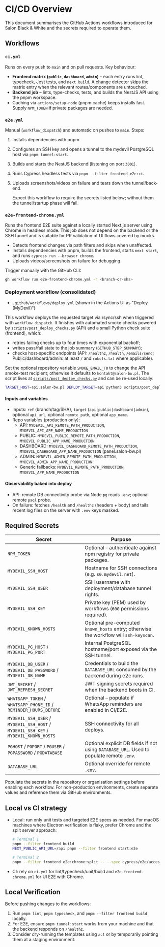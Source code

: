 # CI/CD Overview

This document summarises the GitHub Actions workflows introduced for Salon Black & White and the secrets required to operate them.

## Workflows

### `ci.yml`

Runs on every push to `main` and on pull requests. Key behaviour:

- **Frontend matrix (`public`, `dashboard`, `admin`)** – each entry runs lint, typecheck, Jest tests, and `next build`. A change detector skips the matrix entry when the relevant routes/components are untouched.
- **Backend job** – lints, type-checks, tests, and builds the NestJS API using the pnpm workspace.
- Caching via `actions/setup-node` (pnpm cache) keeps installs fast. Supply `NPM_TOKEN` if private packages are needed.

### `e2e.yml`

Manual (`workflow_dispatch`) and automatic on pushes to `main`. Steps:

1. Installs dependencies with pnpm.
2. Configures an SSH key and opens a tunnel to the mydevil PostgreSQL host via `pnpm tunnel:start`.
3. Builds and starts the NestJS backend (listening on port `3001`).
4. Runs Cypress headless tests via `pnpm --filter frontend e2e:ci`.
5. Uploads screenshots/videos on failure and tears down the tunnel/back-end.

    Expect this workflow to require the secrets listed below; without them the tunnel/startup phase will fail.

### `e2e-frontend-chrome.yml`

Runs the frontend E2E suite against a locally started Next.js server using Chrome in headless mode. This job does not depend on the backend or the SSH tunnel and is suitable for PR validation of UI flows covered by mocks.

- Detects frontend changes via path filters and skips when unaffected.
- Installs dependencies with pnpm, builds the frontend, starts `next start`, and runs `cypress run --browser chrome`.
- Uploads videos/screenshots on failure for debugging.

Trigger manually with the GitHub CLI:

```bash
gh workflow run e2e-frontend-chrome.yml -r <branch-or-sha>
```

### Deployment workflow (consolidated)

- `.github/workflows/deploy.yml` (shown in the Actions UI as "Deploy (MyDevil)")

This workflow deploys the requested target via rsync/ssh when triggered with `workflow_dispatch`. It finishes with automated smoke checks powered by `scripts/post_deploy_checks.py` (API) and a small Python check suite (frontend), which:

- retries failing checks up to four times with exponential backoff;
- writes pass/fail state to the job summary (`GITHUB_STEP_SUMMARY`);
- checks host-specific endpoints (API: `/healthz`, `/health`, `/emails/send`; Public/dashboard/admin: at least `/` and `robots.txt` where applicable).

Set the optional repository variable `SMOKE_EMAIL_TO` to change the API smoke-test recipient; otherwise it defaults to `kontakt@salon-bw.pl`. The script lives at [`scripts/post_deploy_checks.py`](../scripts/post_deploy_checks.py) and can be re-used locally:

```bash
TARGET_HOST=api.salon-bw.pl DEPLOY_TARGET=api python3 scripts/post_deploy_checks.py
```

#### Inputs and variables

- Inputs: `ref` (branch/tag/SHA), `target` (`api|public|dashboard|admin`), optional `api_url`, optional `remote_path`, optional `app_name`.
- Repo variables (production only):
  - API: `MYDEVIL_API_REMOTE_PATH_PRODUCTION`, `MYDEVIL_API_APP_NAME_PRODUCTION`
  - PUBLIC: `MYDEVIL_PUBLIC_REMOTE_PATH_PRODUCTION`, `MYDEVIL_PUBLIC_APP_NAME_PRODUCTION`
  - DASHBOARD: `MYDEVIL_DASHBOARD_REMOTE_PATH_PRODUCTION`, `MYDEVIL_DASHBOARD_APP_NAME_PRODUCTION` (panel.salon-bw.pl)
  - ADMIN: `MYDEVIL_ADMIN_REMOTE_PATH_PRODUCTION`, `MYDEVIL_ADMIN_APP_NAME_PRODUCTION`
  - Generic fallbacks: `MYDEVIL_REMOTE_PATH_PRODUCTION`, `MYDEVIL_APP_NAME_PRODUCTION`

#### Observability baked into deploy

- API: remote DB connectivity probe via Node `pg` reads `.env`; optional remote `psql` probe.
- On failure: fetches `/health` and `/healthz` (headers + body) and tails recent log files on the server with `.env` keys masked.

## Required Secrets

| Secret | Purpose |
| --- | --- |
| `NPM_TOKEN` | Optional – authenticate against npm registry for private packages. |
| `MYDEVIL_SSH_HOST` | Hostname for SSH connections (e.g. `s0.mydevil.net`). |
| `MYDEVIL_SSH_USER` | SSH username with deployment/database tunnel rights. |
| `MYDEVIL_SSH_KEY` | Private key (PEM) used by workflows (`600` permissions required). |
| `MYDEVIL_KNOWN_HOSTS` | Optional pre-computed `known_hosts` entry; otherwise the workflow will `ssh-keyscan`. |
| `MYDEVIL_PG_HOST` / `MYDEVIL_PG_PORT` | Internal PostgreSQL hostname/port exposed via the SSH tunnel. |
| `MYDEVIL_DB_USER` / `MYDEVIL_DB_PASSWORD` / `MYDEVIL_DB_NAME` | Credentials to build the `DATABASE_URL` consumed by the backend during e2e runs. |
| `JWT_SECRET` / `JWT_REFRESH_SECRET` | JWT signing secrets required when the backend boots in CI. |
| `WHATSAPP_TOKEN` / `WHATSAPP_PHONE_ID` / `REMINDER_HOURS_BEFORE` | Optional – populate if WhatsApp reminders are enabled in CI/E2E. |
| `MYDEVIL_SSH_USER` / `MYDEVIL_SSH_HOST` / `MYDEVIL_SSH_KEY` / `MYDEVIL_KNOWN_HOSTS` | SSH connectivity for all deploys. |
| `PGHOST` / `PGPORT` / `PGUSER` / `PGPASSWORD` / `PGDATABASE` | Optional explicit DB fields if not using `DATABASE_URL`. Used to populate remote `.env`. |
| `DATABASE_URL` | Optional override for remote `.env`. |

Populate the secrets in the repository or organisation settings before enabling each workflow. For non-production environments, create separate values and reference them via GitHub environments.

## Local vs CI strategy

- Local: run only unit tests and targeted E2E specs as needed. For macOS machines where Electron verification is flaky, prefer Chrome and the split server approach:

  ```bash
  # Terminal 1
  pnpm --filter frontend build
  NEXT_PUBLIC_API_URL=/api pnpm --filter frontend start:e2e

  # Terminal 2
  pnpm --filter frontend e2e:chrome:split -- --spec cypress/e2e/access-control.cy.ts,cypress/e2e/auth.cy.ts
  ```

- CI: rely on `ci.yml` for lint/typecheck/unit/build and `e2e-frontend-chrome.yml` for UI E2E with Chrome.

## Local Verification

Before pushing changes to the workflows:

1. Run `pnpm lint`, `pnpm typecheck`, and `pnpm --filter frontend build` locally.
2. For E2E, ensure `pnpm tunnel:start` works from your machine and that the backend responds on `/healthz`.
3. Consider dry-running the templates using `act` or by temporarily pointing them at a staging environment.

